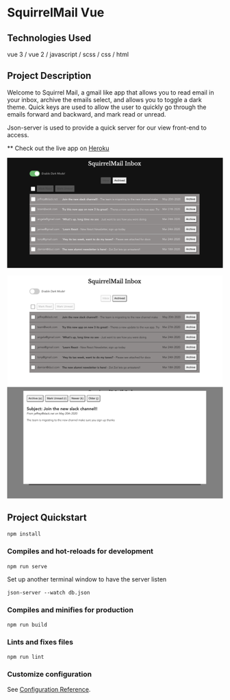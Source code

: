 # SquirrelMail Vue


## Technologies Used
vue 3 / vue 2 / javascript / scss / css / html

## Project Description 
Welcome to Squirrel Mail, a gmail like app that allows you to read email in your inbox, archive the emails select, and allows you to toggle a dark theme. Quick keys are used to allow the user to quickly go through the emails forward and backward, and mark read or unread. 

Json-server is used to provide a quick server for our view front-end to access.

** Check out the live app on [Heroku](https://react-chat-app-client.herokuapp.com/)


![](./public/dark_theme.png)

![](./public/light_theme.png)
![](./public/mail_view.png)


## Project Quickstart
```
npm install
```

### Compiles and hot-reloads for development
```
npm run serve
```
Set up another terminal window to have the server listen

```
json-server --watch db.json
```

### Compiles and minifies for production
```
npm run build
```

### Lints and fixes files
```
npm run lint
```

### Customize configuration
See [Configuration Reference](https://cli.vuejs.org/config/).
